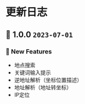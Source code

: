 # 更新日志

## 🌈 1.0.0 `2023-07-01` 

### 🚀 New Features

- 地点搜索
- 关键词输入提示
- 逆地址解析（坐标位置描述）
- 地址解析（地址转坐标）
- IP定位
